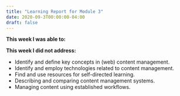 ```yaml
---
title: "Learning Report for Module 3"
date: 2020-09-3T00:00:00-04:00
draft: false
---
```


**This week I was able to:**


**This week I did not address:**

+ Identify and define key concepts in (web) content management.
+ Identify and employ technologies related to content management.
+ Find and use resources for self-directed learning.
+ Describing and comparing content management systems.
+ Managing content using established workflows.
